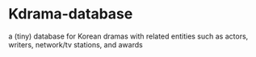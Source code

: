 # Kdrama-database
a (tiny) database for Korean dramas with related entities such as actors, writers, network/tv stations, and awards
